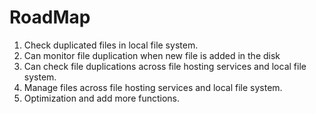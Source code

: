 # RoadMap
1. Check duplicated files in local file system.
1. Can monitor file duplication when new file is added in the disk 
1. Can check file duplications across file hosting services and local file system.
1. Manage files across file hosting services and local file system. 
1. Optimization and add more functions.